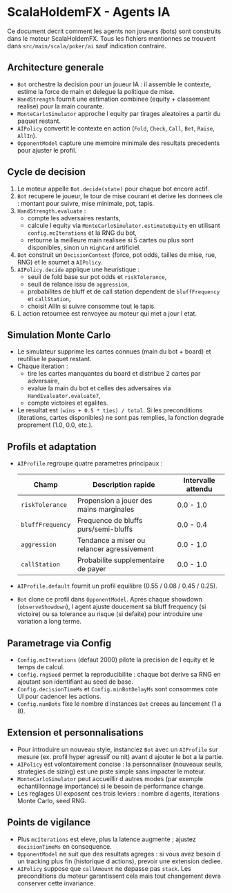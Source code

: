 # ScalaHoldemFX - Agents IA

Ce document decrit comment les agents non joueurs (bots) sont construits dans le moteur ScalaHoldemFX. Tous les fichiers mentionnes se trouvent dans `src/main/scala/poker/ai` sauf indication contraire.

## Architecture generale
- `Bot` orchestre la decision pour un joueur IA : il assemble le contexte, estime la force de main et delegue la politique de mise.
- `HandStrength` fournit une estimation combinee (equity + classement realise) pour la main courante.
- `MonteCarloSimulator` approche l equity par tirages aleatoires a partir du paquet restant.
- `AIPolicy` convertit le contexte en action (`Fold`, `Check`, `Call`, `Bet`, `Raise`, `AllIn`).
- `OpponentModel` capture une memoire minimale des resultats precedents pour ajuster le profil.

## Cycle de decision
1. Le moteur appelle `Bot.decide(state)` pour chaque bot encore actif.
2. `Bot` recupere le joueur, le tour de mise courant et derive les donnees cle : montant pour suivre, mise minimale, pot, tapis.
3. `HandStrength.evaluate` :
   - compte les adversaires restants,
   - calcule l equity via `MonteCarloSimulator.estimateEquity` en utilisant `config.mcIterations` et la RNG du bot,
   - retourne la meilleure main realisee si 5 cartes ou plus sont disponibles, sinon un `HighCard` artificiel.
4. `Bot` construit un `DecisionContext` (force, pot odds, tailles de mise, rue, RNG) et le soumet a `AIPolicy`.
5. `AIPolicy.decide` applique une heuristique :
   - seuil de fold base sur pot odds et `riskTolerance`,
   - seuil de relance issu de `aggression`,
   - probabilites de bluff et de call station dependent de `bluffFrequency` et `callStation`,
   - choisit AllIn si suivre consomme tout le tapis.
6. L action retournee est renvoyee au moteur qui met a jour l etat.

## Simulation Monte Carlo
- Le simulateur supprime les cartes connues (main du bot + board) et reutilise le paquet restant.
- Chaque iteration :
  - tire les cartes manquantes du board et distribue 2 cartes par adversaire,
  - evalue la main du bot et celles des adversaires via `HandEvaluator.evaluate7`,
  - compte victoires et egalites.
- Le resultat est `(wins + 0.5 * ties) / total`. Si les preconditions (iterations, cartes disponibles) ne sont pas remplies, la fonction degrade proprement (1.0, 0.0, etc.).

## Profils et adaptation
- `AIProfile` regroupe quatre parametres principaux :

  | Champ           | Description rapide                          | Intervalle attendu |
  | --------------- | ------------------------------------------- | ------------------ |
  | `riskTolerance` | Propension a jouer des mains marginales      | 0.0 - 1.0          |
  | `bluffFrequency`| Frequence de bluffs purs/semi-bluffs         | 0.0 - 0.4          |
  | `aggression`    | Tendance a miser ou relancer agressivement   | 0.0 - 1.0          |
  | `callStation`   | Probabilite supplementaire de payer          | 0.0 - 1.0          |

- `AIProfile.default` fournit un profil equilibre (0.55 / 0.08 / 0.45 / 0.25).
- `Bot` clone ce profil dans `OpponentModel`. Apres chaque showdown (`observeShowdown`), l agent ajuste doucement sa bluff frequency (si victoire) ou sa tolerance au risque (si defaite) pour introduire une variation a long terme.

## Parametrage via Config
- `Config.mcIterations` (defaut 2000) pilote la precision de l equity et le temps de calcul.
- `Config.rngSeed` permet la reproducibilite : chaque bot derive sa RNG en ajoutant son identifiant au seed de base.
- `Config.decisionTimeMs` et `Config.minBotDelayMs` sont consommes cote UI pour cadencer les actions.
- `Config.numBots` fixe le nombre d instances `Bot` creees au lancement (1 a 8).

## Extension et personnalisations
- Pour introduire un nouveau style, instanciez `Bot` avec un `AIProfile` sur mesure (ex. profil hyper agressif ou nit) avant d ajouter le bot a la partie.
- `AIPolicy` est volontairement concise : la personnaliser (nouveaux seuils, strategies de sizing) est une piste simple sans impacter le moteur.
- `MonteCarloSimulator` peut accueillir d autres modes (par exemple echantillonnage importance) si le besoin de performance change.
- Les reglages UI exposent ces trois leviers : nombre d agents, iterations Monte Carlo, seed RNG.

## Points de vigilance
- Plus `mcIterations` est eleve, plus la latence augmente ; ajustez `decisionTimeMs` en consequence.
- `OpponentModel` ne suit que des resultats agreges : si vous avez besoin d un tracking plus fin (historique d actions), prevoir une extension dediee.
- `AIPolicy` suppose que `callAmount` ne depasse pas `stack`. Les preconditions du moteur garantissent cela mais tout changement devra conserver cette invariance.

